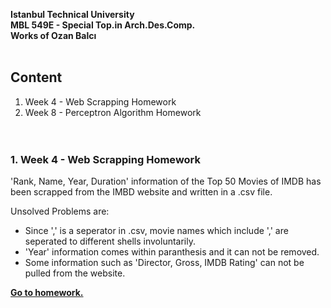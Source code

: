 **Istanbul Technical University  
MBL 549E - Special Top.in Arch.Des.Comp.  
Works of Ozan Balcı**
<br/><br/> 
## Content  
1. Week 4 - Web Scrapping Homework
2. Week 8 - Perceptron Algorithm Homework   
<br/><br/> 
### 1. Week 4 - Web Scrapping Homework
'Rank, Name, Year, Duration' information of the Top 50 Movies of IMDB has been scrapped from the IMBD website and written in a .csv file.

Unsolved Problems are:  
- Since ',' is a seperator in .csv, movie names which include ',' are seperated to different shells involuntarily.
- 'Year' information comes within paranthesis and it can not be removed.
- Some information such as 'Director, Gross, IMDB Rating' can not be pulled from the website.

**[Go to homework.](https://github.com/balciozan/MBL_OzanBalci/tree/master/imdb_top_50)**
